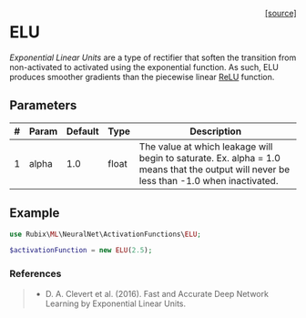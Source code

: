 <span style="float:right;"><a href="https://github.com/RubixML/ML/blob/master/src/NeuralNet/ActivationFunctions/ELU.php">[source]</a></span>

# ELU
*Exponential Linear Units* are a type of rectifier that soften the transition from non-activated to activated using the exponential function. As such, ELU produces smoother gradients than the piecewise linear [ReLU](relu.md) function.

## Parameters
| # | Param | Default | Type | Description |
|---|---|---|---|---|
| 1 | alpha | 1.0 | float | The value at which leakage will begin to saturate. Ex. alpha = 1.0 means that the output will never be less than -1.0 when inactivated. |

## Example
```php
use Rubix\ML\NeuralNet\ActivationFunctions\ELU;

$activationFunction = new ELU(2.5);
```

### References
>- D. A. Clevert et al. (2016). Fast and Accurate Deep Network Learning by Exponential Linear Units.